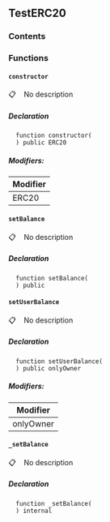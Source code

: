 ## TestERC20





### Contents
<!-- START doctoc -->
<!-- END doctoc -->



### Functions

#### `constructor`

📋   &nbsp;&nbsp;
No description


##### Declaration
```solidity
  function constructor(
  ) public ERC20
```

##### Modifiers:
| Modifier |
| --- |
| ERC20 |



#### `setBalance`

📋   &nbsp;&nbsp;
No description


##### Declaration
```solidity
  function setBalance(
  ) public
```




#### `setUserBalance`

📋   &nbsp;&nbsp;
No description


##### Declaration
```solidity
  function setUserBalance(
  ) public onlyOwner
```

##### Modifiers:
| Modifier |
| --- |
| onlyOwner |



#### `_setBalance`

📋   &nbsp;&nbsp;
No description


##### Declaration
```solidity
  function _setBalance(
  ) internal
```






